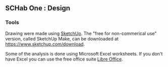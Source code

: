 ## SCHab One : Design

### Tools

Drawing were made using [SketchUp](https://www.sketchup.com/).  The "free for non-commerical use" version, called SketchUp Make, can be downloaded at https://www.sketchup.com/download.

Some of the analysis is done using Microsoft Excel worksheets.  If you don't have Excel you can use the free office suite [Libre Office](https://www.libreoffice.org/).

